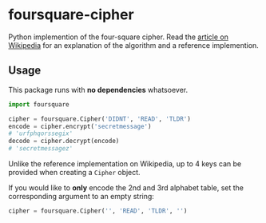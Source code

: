 # foursquare-cipher
Python implemention of the four-square cipher. Read the [article on Wikipedia](https://en.wikipedia.org/wiki/Four-square_cipher) for an explanation of the algorithm and a reference implemention.

## Usage
This package runs with **no dependencies** whatsoever. 
```python
import foursquare

cipher = foursquare.Cipher('DIDNT', 'READ', 'TLDR')
encode = cipher.encrypt('secretmessage')
# 'urfphqorssegix'
decode = cipher.decrypt(encode)
# 'secretmessagez'
```

Unlike the reference implementation on Wikipedia, up to 4 keys can be provided when creating a `Cipher` object. 

If you would like to **only** encode the 2nd and 3rd alphabet table, set the corresponding argument to an empty string:
```python
cipher = foursquare.Cipher('', 'READ', 'TLDR', '')
```
